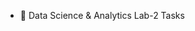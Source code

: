 - 👋 Data Science & Analytics Lab-2 Tasks


<!---
abdulsalam013/abdulsalam013 is a ✨ special ✨ repository because its `README.md` (this file) appears on your GitHub profile.
You can click the Preview link to take a look at your changes.
--->
